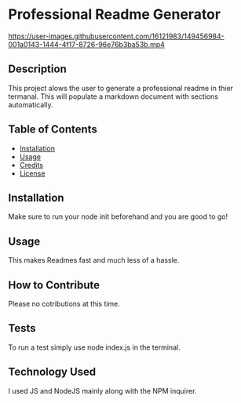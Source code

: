 # Professional Readme Generator



https://user-images.githubusercontent.com/16121983/149456984-001a0143-1444-4f17-8726-96e76b3ba53b.mp4



## Description

This project alows the user to generate a professional readme in thier termanal. This will populate a markdown document with sections automatically.

## Table of Contents

- [Installation](#installation)
- [Usage](#usage)
- [Credits](#credits)
- [License](#license)

## Installation

Make sure to run your node init beforehand and you are good to go!

## Usage

This makes Readmes fast and much less of a hassle.


## How to Contribute

Please no cotributions at this time.

## Tests

To run a test simply use node index.js in the terminal.

## Technology Used
I used JS and NodeJS mainly along with the NPM inquirer. 
